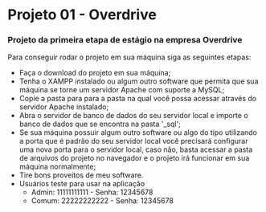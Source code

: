 # Projeto 01 - Overdrive
### Projeto da primeira etapa de estágio na empresa Overdrive

 Para conseguir rodar o projeto em sua máquina siga as seguintes etapas:

 - Faça o download do projeto em sua máquina;
 - Tenha o XAMPP instalado ou algum outro software que permita que sua máquina se torne um servidor Apache com suporte a MySQL;
 - Copie a pasta para para a pasta na qual você possa acessar através do servidor Apache instalado;
 - Abra o servidor de banco de dados do seu servidor local e importe o banco de dados que se encontra na pasta '_sql';
 - Se sua máquina possuir algum outro software ou algo do tipo utilizando a porta que é padrão do seu servidor local você precisará configurar uma nova porta para o servidor local, caso não, basta acessar a pasta de arquivos do projeto no navegador e o projeto irá funcionar em sua máquina normalmente;
 - Tire bons proveitos de meu software.
 - Usuários teste para usar na aplicação
    - Admin: 11111111111 - Senha: 12345678
    - Comum: 22222222222 - Senha: 12345678
